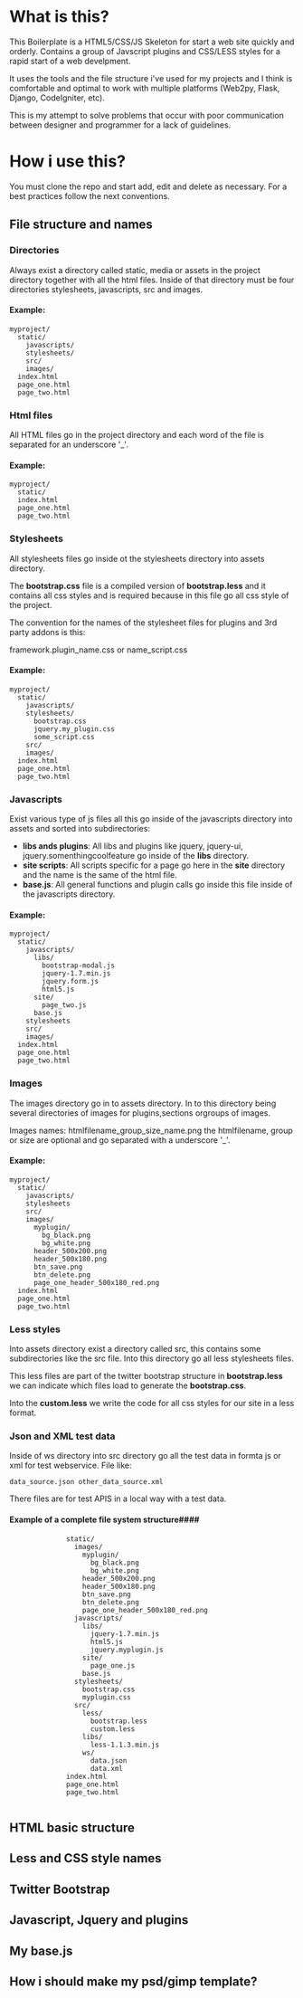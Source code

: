 # What is this? #

This Boilerplate is a HTML5/CSS/JS Skeleton for start a web site quickly and orderly. Contains a group of Javscript plugins and CSS/LESS styles for a rapid start of a web develpment.

It uses the tools and the file structure i've used for my projects and I think is comfortable and optimal to work with multiple platforms (Web2py, Flask, Django, CodeIgniter, etc).

This is my attempt to solve problems that occur with poor communication between designer and programmer for a lack of guidelines.


# How i use this? #

You must clone the repo and start add, edit and delete as necessary. For a best practices follow the next conventions.

## File structure and names ##

### Directories ###

Always exist a directory called static, media or assets in the project directory together with all the html files. Inside of that directory must be four directories stylesheets, javascripts, src and images.

#### Example:

```
myproject/
  static/
    javascripts/
    stylesheets/
    src/
    images/
  index.html
  page_one.html
  page_two.html
```

### Html files ###

All HTML files go in the project directory and each word of the file is separated for an underscore '\_'. 

#### Example:

```
myproject/
  static/
  index.html
  page_one.html
  page_two.html
```

### Stylesheets ###

All stylesheets files go inside ot the stylesheets directory into assets directory.

The **bootstrap.css** file is a compiled version of **bootstrap.less** and it contains all css styles and is required because in this file go all css style of the project.

The convention for the names of the stylesheet files for plugins and 3rd party addons is this:

framework.plugin_name.css or name_script.css

#### Example:

```
myproject/
  static/
    javascripts/
    stylesheets/
      bootstrap.css
      jquery.my_plugin.css
      some_script.css
    src/
    images/
  index.html
  page_one.html
  page_two.html
```

### Javascripts ###

Exist various type of js files all this go inside of the javascripts directory into assets and sorted into subdirectories:

- **libs ands plugins**: All libs and plugins like jquery, jquery-ui, jquery.somenthingcoolfeature go inside of the **libs** directory.
- **site scripts**: All scripts specific for a page go here in the **site** directory and the name is the same of the html file.
- **base.js**: All general functions and plugin calls go inside this file inside of the javascripts directory.

#### Example:

```
myproject/
  static/
    javascripts/
      libs/
        bootstrap-modal.js
        jquery-1.7.min.js
        jquery.form.js
        html5.js
      site/
        page_two.js
      base.js
    stylesheets
    src/
    images/
  index.html
  page_one.html
  page_two.html
```

### Images ###

The images directory go in to assets directory. In to this directory being several directories of images for plugins,sections orgroups of images.

Images names: htmlfilename\_group\_size\_name.png the htmlfilename, group or size are optional and go separated with a underscore '\_'.

#### Example:

```
myproject/
  static/
    javascripts/
    stylesheets
    src/
    images/ 
      myplugin/
        bg_black.png
        bg_white.png
      header_500x200.png
      header_500x180.png
      btn_save.png
      btn_delete.png
      page_one_header_500x180_red.png
  index.html
  page_one.html
  page_two.html
```

### Less styles ###

Into assets directory exist a directory called src, this contains some subdirectories like the src file. Into this directory go all less stylesheets files.

This less files are part of the twitter bootstrap structure in **bootstrap.less** we can indicate which files load to generate the **bootstrap.css**.

Into the **custom.less** we write the code for all css styles for our site in a less format.


### Json and XML test data ###

Inside of ws directory into src directory go all the test data in formta js or xml for test webservice. File like:

```
data_source.json other_data_source.xml
```

There files are for test APIS in a local way with a test data.


#### Example of a complete file system structure####
```
              static/
                images/
                  myplugin/
                    bg_black.png
                    bg_white.png
                  header_500x200.png
                  header_500x180.png
                  btn_save.png
                  btn_delete.png
                  page_one_header_500x180_red.png
                javascripts/
                  libs/
                    jquery-1.7.min.js
                    html5.js
                    jquery.myplugin.js
                  site/
                    page_one.js
                  base.js
                stylesheets/
                  bootstrap.css
                  myplugin.css
                src/
                  less/
                    bootstrap.less
                    custom.less
                  libs/
                    less-1.1.3.min.js
                  ws/
                    data.json
                    data.xml
              index.html
              page_one.html
              page_two.html
            
```
## HTML basic structure ##
## Less and CSS style names ##
## Twitter Bootstrap ##
## Javascript, Jquery and plugins ##
## My base.js ##
## How i should make my psd/gimp template? ##



